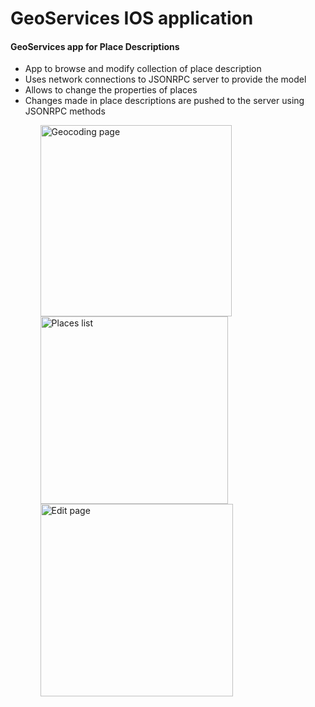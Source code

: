 # GeoServices IOS application

<h4> GeoServices app for Place Descriptions </h4>

<ul>
    <li> App to browse and modify collection of place description </li>
    <li> Uses network connections to JSONRPC server to provide the model </li>
    <li> Allows to change the properties of places </li>
    <li> Changes made in place descriptions are pushed to the server using JSONRPC methods </li> 
<ul>

<img width="306" alt="Geocoding page" src="https://user-images.githubusercontent.com/75572930/112704497-11183f00-8e58-11eb-83b3-907fd9903da0.png">

<img width="300" alt="Places list" src="https://user-images.githubusercontent.com/75572930/112704495-107fa880-8e58-11eb-87f3-1f2d66cf9540.png">


<img width="308" alt="Edit page" src="https://user-images.githubusercontent.com/75572930/112704493-0f4e7b80-8e58-11eb-8292-627417325ba8.png">
